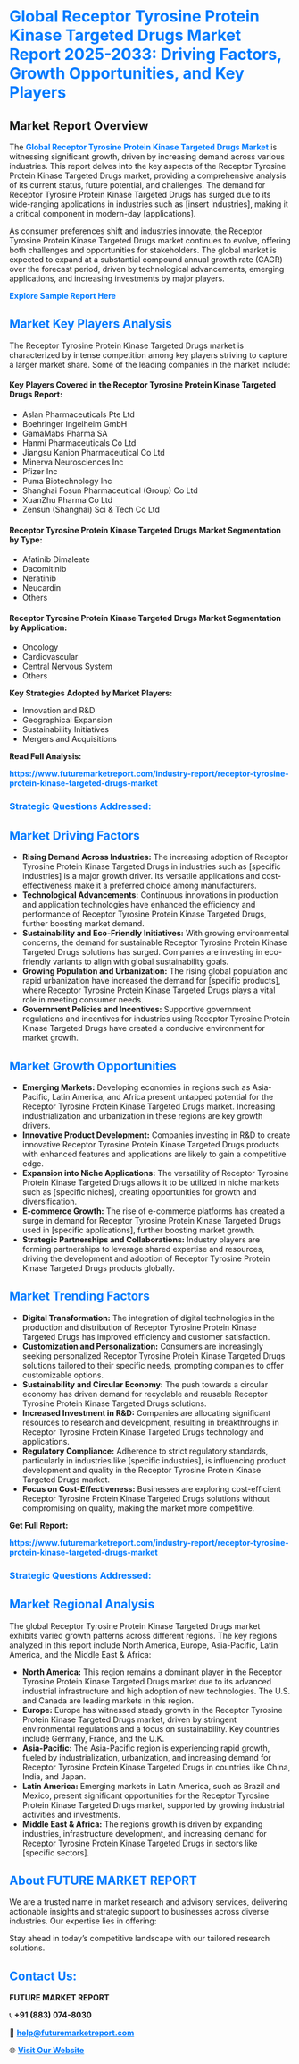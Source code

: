 <h1 style="color: #007BFF;">Global Receptor Tyrosine Protein Kinase Targeted Drugs Market Report 2025-2033: Driving Factors, Growth Opportunities, and Key Players</h1>

<section id="overview">
<h2>Market Report Overview</h2>
<p>The <a href="https://www.futuremarketreport.com/industry-report/receptor-tyrosine-protein-kinase-targeted-drugs-market" style="color: #007BFF; text-decoration: none;"><strong>Global Receptor Tyrosine Protein Kinase Targeted Drugs Market</strong></a> is witnessing significant growth, driven by increasing demand across various industries. This report delves into the key aspects of the Receptor Tyrosine Protein Kinase Targeted Drugs market, providing a comprehensive analysis of its current status, future potential, and challenges. The demand for Receptor Tyrosine Protein Kinase Targeted Drugs has surged due to its wide-ranging applications in industries such as [insert industries], making it a critical component in modern-day [applications].</p>
<p>As consumer preferences shift and industries innovate, the Receptor Tyrosine Protein Kinase Targeted Drugs market continues to evolve, offering both challenges and opportunities for stakeholders. The global market is expected to expand at a substantial compound annual growth rate (CAGR) over the forecast period, driven by technological advancements, emerging applications, and increasing investments by major players.</p>
</section>

<section id="overview">
<p><a href="https://www.futuremarketreport.com/request-sample/reportId=54190" style="color: #007BFF; text-decoration: none;"><strong>Explore Sample Report Here</strong></a></p>
</section>

<section id="key-players">
<h2 style="color: #007BFF;">Market Key Players Analysis</h2>
<p>The Receptor Tyrosine Protein Kinase Targeted Drugs market is characterized by intense competition among key players striving to capture a larger market share. Some of the leading companies in the market include:</p>
<h4>Key Players Covered in the Receptor Tyrosine Protein Kinase Targeted Drugs Report:</h4>
<ul><li>Aslan Pharmaceuticals Pte Ltd</li><li>Boehringer Ingelheim GmbH</li><li>GamaMabs Pharma SA</li><li>Hanmi Pharmaceuticals Co Ltd</li><li>Jiangsu Kanion Pharmaceutical Co Ltd</li><li>Minerva Neurosciences Inc</li><li>Pfizer Inc</li><li>Puma Biotechnology Inc</li><li>Shanghai Fosun Pharmaceutical (Group) Co Ltd</li><li>XuanZhu Pharma Co Ltd</li><li>Zensun (Shanghai) Sci &amp; Tech Co Ltd</li></ul>
<h4>Receptor Tyrosine Protein Kinase Targeted Drugs Market Segmentation by Type:</h4>
<ul><li>Afatinib Dimaleate</li><li>Dacomitinib</li><li>Neratinib</li><li>Neucardin</li><li>Others</li></ul>

<h4>Receptor Tyrosine Protein Kinase Targeted Drugs Market Segmentation by Application:</h4>
<ul><li>Oncology</li><li>Cardiovascular</li><li>Central Nervous System</li><li>Others</li></ul>
<p><strong>Key Strategies Adopted by Market Players:</strong></p>
<ul>
<li>Innovation and R&D</li>
<li>Geographical Expansion</li>
<li>Sustainability Initiatives</li>
<li>Mergers and Acquisitions</li>
</ul>
</section>

<section>
<p><strong>Read Full Analysis: </strong></p><a href="https://www.futuremarketreport.com/industry-report/receptor-tyrosine-protein-kinase-targeted-drugs-market" style="color: #007BFF; text-decoration: none;"><strong>https://www.futuremarketreport.com/industry-report/receptor-tyrosine-protein-kinase-targeted-drugs-market</strong></a>
<h3 style="color: #007BFF;">Strategic Questions Addressed:</h3>
</section>

<section id="driving-factors">
<h2 style="color: #007BFF;">Market Driving Factors</h2>
<ul>
<li><strong>Rising Demand Across Industries:</strong> The increasing adoption of Receptor Tyrosine Protein Kinase Targeted Drugs in industries such as [specific industries] is a major growth driver. Its versatile applications and cost-effectiveness make it a preferred choice among manufacturers.</li>
<li><strong>Technological Advancements:</strong> Continuous innovations in production and application technologies have enhanced the efficiency and performance of Receptor Tyrosine Protein Kinase Targeted Drugs, further boosting market demand.</li>
<li><strong>Sustainability and Eco-Friendly Initiatives:</strong> With growing environmental concerns, the demand for sustainable Receptor Tyrosine Protein Kinase Targeted Drugs solutions has surged. Companies are investing in eco-friendly variants to align with global sustainability goals.</li>
<li><strong>Growing Population and Urbanization:</strong> The rising global population and rapid urbanization have increased the demand for [specific products], where Receptor Tyrosine Protein Kinase Targeted Drugs plays a vital role in meeting consumer needs.</li>
<li><strong>Government Policies and Incentives:</strong> Supportive government regulations and incentives for industries using Receptor Tyrosine Protein Kinase Targeted Drugs have created a conducive environment for market growth.</li>
</ul>
</section>

<section id="growth-opportunities">
<h2 style="color: #007BFF;">Market Growth Opportunities</h2>
<ul>
<li><strong>Emerging Markets:</strong> Developing economies in regions such as Asia-Pacific, Latin America, and Africa present untapped potential for the Receptor Tyrosine Protein Kinase Targeted Drugs market. Increasing industrialization and urbanization in these regions are key growth drivers.</li>
<li><strong>Innovative Product Development:</strong> Companies investing in R&D to create innovative Receptor Tyrosine Protein Kinase Targeted Drugs products with enhanced features and applications are likely to gain a competitive edge.</li>
<li><strong>Expansion into Niche Applications:</strong> The versatility of Receptor Tyrosine Protein Kinase Targeted Drugs allows it to be utilized in niche markets such as [specific niches], creating opportunities for growth and diversification.</li>
<li><strong>E-commerce Growth:</strong> The rise of e-commerce platforms has created a surge in demand for Receptor Tyrosine Protein Kinase Targeted Drugs used in [specific applications], further boosting market growth.</li>
<li><strong>Strategic Partnerships and Collaborations:</strong> Industry players are forming partnerships to leverage shared expertise and resources, driving the development and adoption of Receptor Tyrosine Protein Kinase Targeted Drugs products globally.</li>
</ul>
</section>

<section id="trending-factors">
<h2 style="color: #007BFF;">Market Trending Factors</h2>
<ul>
<li><strong>Digital Transformation:</strong> The integration of digital technologies in the production and distribution of Receptor Tyrosine Protein Kinase Targeted Drugs has improved efficiency and customer satisfaction.</li>
<li><strong>Customization and Personalization:</strong> Consumers are increasingly seeking personalized Receptor Tyrosine Protein Kinase Targeted Drugs solutions tailored to their specific needs, prompting companies to offer customizable options.</li>
<li><strong>Sustainability and Circular Economy:</strong> The push towards a circular economy has driven demand for recyclable and reusable Receptor Tyrosine Protein Kinase Targeted Drugs solutions.</li>
<li><strong>Increased Investment in R&D:</strong> Companies are allocating significant resources to research and development, resulting in breakthroughs in Receptor Tyrosine Protein Kinase Targeted Drugs technology and applications.</li>
<li><strong>Regulatory Compliance:</strong> Adherence to strict regulatory standards, particularly in industries like [specific industries], is influencing product development and quality in the Receptor Tyrosine Protein Kinase Targeted Drugs market.</li>
<li><strong>Focus on Cost-Effectiveness:</strong> Businesses are exploring cost-efficient Receptor Tyrosine Protein Kinase Targeted Drugs solutions without compromising on quality, making the market more competitive.</li>
</ul>
</section>

<section>
<p><strong>Get Full Report: </strong></p><a href="https://www.futuremarketreport.com/industry-report/receptor-tyrosine-protein-kinase-targeted-drugs-market" style="color: #007BFF; text-decoration: none;"><strong>https://www.futuremarketreport.com/industry-report/receptor-tyrosine-protein-kinase-targeted-drugs-market</strong></a>
<h3 style="color: #007BFF;">Strategic Questions Addressed:</h3>
</section>


<section id="regional-analysis">
<h2 style="color: #007BFF;">Market Regional Analysis</h2>
<p>The global Receptor Tyrosine Protein Kinase Targeted Drugs market exhibits varied growth patterns across different regions. The key regions analyzed in this report include North America, Europe, Asia-Pacific, Latin America, and the Middle East & Africa:</p>
<ul>
<li><strong>North America:</strong> This region remains a dominant player in the Receptor Tyrosine Protein Kinase Targeted Drugs market due to its advanced industrial infrastructure and high adoption of new technologies. The U.S. and Canada are leading markets in this region.</li>
<li><strong>Europe:</strong> Europe has witnessed steady growth in the Receptor Tyrosine Protein Kinase Targeted Drugs market, driven by stringent environmental regulations and a focus on sustainability. Key countries include Germany, France, and the U.K.</li>
<li><strong>Asia-Pacific:</strong> The Asia-Pacific region is experiencing rapid growth, fueled by industrialization, urbanization, and increasing demand for Receptor Tyrosine Protein Kinase Targeted Drugs in countries like China, India, and Japan.</li>
<li><strong>Latin America:</strong> Emerging markets in Latin America, such as Brazil and Mexico, present significant opportunities for the Receptor Tyrosine Protein Kinase Targeted Drugs market, supported by growing industrial activities and investments.</li>
<li><strong>Middle East & Africa:</strong> The region’s growth is driven by expanding industries, infrastructure development, and increasing demand for Receptor Tyrosine Protein Kinase Targeted Drugs in sectors like [specific sectors].</li>
</ul>
</section>

<footer>
<h2 style="color: #007BFF;">About FUTURE MARKET REPORT</h2>
<p>We are a trusted name in market research and advisory services, delivering actionable insights and strategic support to businesses across diverse industries. Our expertise lies in offering:</p>

<p>Stay ahead in today’s competitive landscape with our tailored research solutions.</p>

<h2 style="color: #007BFF;">Contact Us:</h2>
<p><strong>FUTURE MARKET REPORT</strong></p>
<p>📞 <strong>+91 (883) 074-8030</strong></p>
<p>📧 <strong><a href="mailto:help@futuremarketreport.com" style="color: #007BFF;">help@futuremarketreport.com</a></strong></p>
<p>🌐 <strong><a href="https://www.futuremarketreport.com/" style="color: #007BFF;">Visit Our Website</a></strong></p>
</footer>